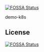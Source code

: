 [![FOSSA Status](https://app.fossa.com/api/projects/git%2Bgithub.com%2Fdaothanh89%2Fdemo-k8s.svg?type=shield)](https://app.fossa.com/projects/git%2Bgithub.com%2Fdaothanh89%2Fdemo-k8s?ref=badge_shield)

demo-k8s


## License
[![FOSSA Status](https://app.fossa.com/api/projects/git%2Bgithub.com%2Fdaothanh89%2Fdemo-k8s.svg?type=large)](https://app.fossa.com/projects/git%2Bgithub.com%2Fdaothanh89%2Fdemo-k8s?ref=badge_large)
